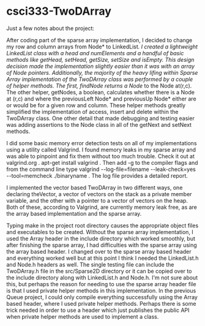 csci333-TwoDArray
=================

Just a few notes about the project:

After coding part of the sparse array implementation, I decided to change my row and column arrays from Node<T>* to LinkedList<T>*.  I created a lightweight LinkedList class with a head and numElements and a handful of basic methods like getHead, setHead, getSize, setSize and isEmpty. This design decision made the implementation slightly easier than it was with an array of Node pointers.  Additionally, the majority of the heavy lifing within Sparse Array implementation of the TwoDArray class was performed by a couple of helper methods.  The first, findNode returns a Node<T>* to the Node<T> at(r,c).  The other helper, getNodes, a boolean, calculates whether there is a Node<T> at (r,c) and where the previousLeft Node<T>* and previousUp Node<T>* either are or would be for a given row and column.  These helper methods greatly simplified the implementation of access, insert and delete within the TwoDArray class.  One other detail that made debugging and testing easier was adding assertions to the Node class in all of the getNext and setNext methods.

I did some basic memory error detection tests on all of my implementations using a utility called Valgrind. I found memory leaks in my sparse array and was able to pinpoint and fix them without too much trouble.  Check it out at valgrind.org .  apt-get install valgrind .  Then add -g to the compiler flags and from the command line type valgrind --log-file=filename --leak-check=yes --tool=memcheck ./binaryname .  The log file provides a detailed report.

I implemented the vector based TwoDArray in two different ways, one declaring theVector, a vector of vectors on the stack as a private member variable, and the other with a pointer to a vector of vectors on the heap.  Both of these, according to Valgrind, are currently memory leak free, as are the array based implementation and the sparse array.

Typing make in the project root directory causes the appropriate object files and executables to be created.  Without the sparse array implementation, I used the Array header in the include directory which worked smoothly, but after finishing the sparse array, I had difficulties with the sparse array using the array based header.  I changed over to the sparse array based header and everything worked well but at this point I think I needed the LinkedList.h and Node.h headers as well.  The single testing file can include the TwoDArray.h file in the src/Sparse2D directory or it can be copied over to the include directory along with LinkedList.h and Node.h.  I'm not sure about this, but perhaps the reason for needing to use the sparse array header file is that I used private helper methods in this implementation.  In the previous Queue project, I could only compile everything successfully using the Array based header, where I used private helper methods.  Perhaps there is some trick needed in order to use a header which just publishes the public API when private helper methods are used to implement a class. 
 




